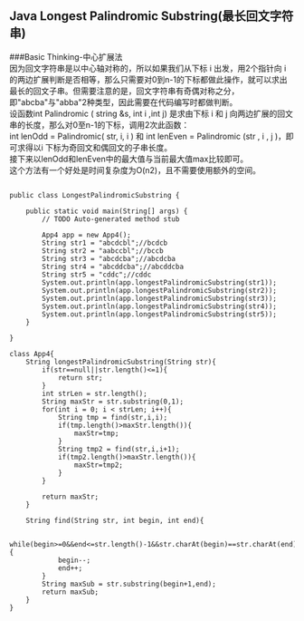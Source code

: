 ## Java Longest Palindromic Substring(最长回文字符串)
      
###Basic Thinking-中心扩展法               
因为回文字符串是以中心轴对称的，所以如果我们从下标 i 出发，用2个指针向 i 的两边扩展判断是否相等，那么只需要对0到n-1的下标都做此操作，就可以求出最长的回文子串。但需要注意的是，回文字符串有奇偶对称之分，即"abcba"与"abba"2种类型，因此需要在代码编写时都做判断。                      
设函数int Palindromic ( string &s, int i ,int j) 是求由下标 i 和 j 向两边扩展的回文串的长度，那么对0至n-1的下标，调用2次此函数：                        
int lenOdd =  Palindromic( str, i, i ) 和 int lenEven = Palindromic (str , i , j )，即可求得以i 下标为奇回文和偶回文的子串长度。             
接下来以lenOdd和lenEven中的最大值与当前最大值max比较即可。               
这个方法有一个好处是时间复杂度为O(n2)，且不需要使用额外的空间。                                      
              
                                         
```

public class LongestPalindromicSubstring {

	public static void main(String[] args) {
		// TODO Auto-generated method stub
		
		App4 app = new App4();
		String str1 = "abcdcbl";//bcdcb
		String str2 = "aabccbl";//bccb
		String str3 = "abcdcba";//abcdcba
		String str4 = "abcddcba";//abcddcba
		String str5 = "cddc";//cddc
		System.out.println(app.longestPalindromicSubstring(str1));
		System.out.println(app.longestPalindromicSubstring(str2));
		System.out.println(app.longestPalindromicSubstring(str3));
		System.out.println(app.longestPalindromicSubstring(str4));
		System.out.println(app.longestPalindromicSubstring(str5));
	}

}

class App4{
	String longestPalindromicSubstring(String str){
		if(str==null||str.length()<=1){
			return str;
		}
		int strLen = str.length();
		String maxStr = str.substring(0,1);
		for(int i = 0; i < strLen; i++){
			String tmp = find(str,i,i);
			if(tmp.length()>maxStr.length()){
				maxStr=tmp;
			}
			String tmp2 = find(str,i,i+1);
			if(tmp2.length()>maxStr.length()){
				maxStr=tmp2;
			}
		}
		
		return maxStr;
	}
	
	String find(String str, int begin, int end){
		
		while(begin>=0&&end<=str.length()-1&&str.charAt(begin)==str.charAt(end)){
			begin--;
			end++;
		}
		String maxSub = str.substring(begin+1,end);
		return maxSub;
	}
}


```           
      
      

